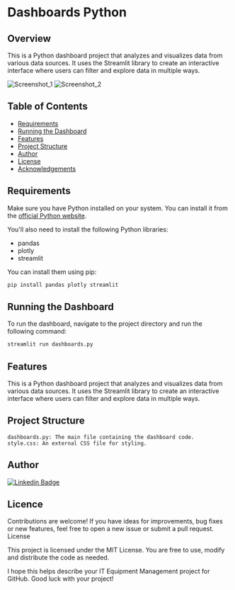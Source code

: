 # Dashboards Python

## Overview

This is a Python dashboard project that analyzes and visualizes data from various data sources. It uses the Streamlit library to create an interactive interface where users can filter and explore data in multiple ways.

![Screenshot_1](https://github.com/LeviLucena/DashboardsPython/assets/34045910/def15e26-6242-461f-9ddf-c9fb3ab31cd6) 
![Screenshot_2](https://github.com/LeviLucena/DashboardsPython/assets/34045910/20468119-16b2-46a2-942f-9738fe13be17)

## Table of Contents

- [Requirements](#requirements)
- [Running the Dashboard](#running-the-dashboard)
- [Features](#features)
- [Project Structure](#project-structure)
- [Author](#author)
- [License](#license)
- [Acknowledgements](#acknowledgements)

## Requirements

Make sure you have Python installed on your system. You can install it from the [official Python website](https://www.python.org/downloads/).

You'll also need to install the following Python libraries:

- pandas
- plotly
- streamlit

You can install them using pip:

```bash
pip install pandas plotly streamlit
```

## Running the Dashboard

To run the dashboard, navigate to the project directory and run the following command:

```bash
streamlit run dashboards.py
```

## Features
This is a Python dashboard project that analyzes and visualizes data from various data sources. It uses the Streamlit library to create an interactive interface where users can filter and explore data in multiple ways.

## Project Structure

    dashboards.py: The main file containing the dashboard code.
    style.css: An external CSS file for styling.

## Author

[![Linkedin Badge](https://img.shields.io/badge/-LinkedIn-blue?style=flat-square&logo=Linkedin&logoColor=white&link=https://www.linkedin.com/in/levilucena/)](https://www.linkedin.com/in/levilucena/)

## Licence

Contributions are welcome! If you have ideas for improvements, bug fixes or new features, feel free to open a new issue or submit a pull request.
License

This project is licensed under the MIT License. You are free to use, modify and distribute the code as needed.

I hope this helps describe your IT Equipment Management project for GitHub. Good luck with your project!
